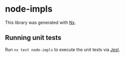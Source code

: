 # node-impls

This library was generated with [Nx](https://nx.dev).

## Running unit tests

Run `nx test node-impls` to execute the unit tests via [Jest](https://jestjs.io).
